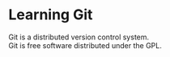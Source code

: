 # Learning Git
Git is a distributed version control system.  
Git is free software distributed under the GPL.
